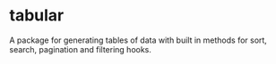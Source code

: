 tabular
=======

A package for generating tables of data with built in methods for sort, search, pagination and filtering hooks.